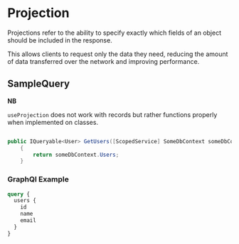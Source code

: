 # Projection

Projections refer to the ability to specify exactly which fields of an object should be included in the response.

 This allows clients to request only the data they need, reducing the amount of data transferred over the network and improving performance.

## SampleQuery 

**NB**

``useProjection`` does not work with records but rather functions properly when implemented on classes.

```c#

public IQueryable<User> GetUsers([ScopedService] SomeDbContext someDbContext)
    {
        return someDbContext.Users;
    }

```



### GraphQl Example

```graphql
query {
  users {
    id
    name
    email
  }
}


```
